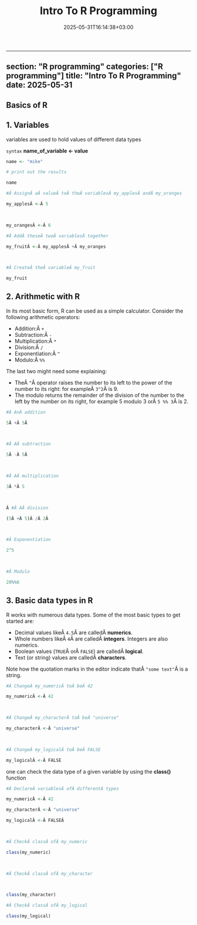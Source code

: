 ﻿---
title: "Intro To R Programming"
date: 2025-05-31T16:14:38+03:00
section: "R programming"
categories: ["R programming"]
---
---
section: "R programming"
categories: ["R programming"]
title: "Intro To R Programming"
date: 2025-05-31
---
## Basics of R 

## 1. Variables
variables are used to hold values of different data types 

`syntax`  **name_of_variable  <- value**

```R
name <- "mike"

# print out the results

name

#Â AssignÂ aÂ valueÂ toÂ theÂ variablesÂ my_applesÂ andÂ my_oranges

my_applesÂ <-Â 5

  

my_orangesÂ <-Â 6

#Â AddÂ theseÂ twoÂ variablesÂ together

my_fruitÂ <-Â my_applesÂ +Â my_oranges

  

#Â CreateÂ theÂ variableÂ my_fruit

my_fruit
```

## 2. Arithmetic with R

In its most basic form, R can be used as a simple calculator. Consider the following arithmetic operators:

- Addition:Â `+`
- Subtraction:Â `-`
- Multiplication:Â `*`
- Division:Â `/`
- Exponentiation:Â `^`
- Modulo:Â `%%`

The last two might need some explaining:

- TheÂ `^`Â operator raises the number to its left to the power of the number to its right: for exampleÂ `3^2`Â is 9.
- The modulo returns the remainder of the division of the number to the left by the number on its right, for example 5 modulo 3 orÂ `5 %% 3`Â is 2.

```R
#Â AnÂ addition

5Â +Â 5Â 

  

#Â AÂ subtraction

5Â -Â 5Â 

  

#Â AÂ multiplication

3Â *Â 5

  

Â #Â AÂ division

(5Â +Â 5)Â /Â 2Â 

  

#Â Exponentiation

2^5

  

#Â Modulo

28%%6
```
## 3.  Basic data types in R

R works with numerous data types. Some of the most basic types to get started are:

- Decimal values likeÂ `4.5`Â are calledÂ **numerics**.
- Whole numbers likeÂ `4`Â are calledÂ **integers**. Integers are also numerics.
- Boolean values (`TRUE`Â orÂ `FALSE`) are calledÂ **logical**.
- Text (or string) values are calledÂ **characters**.

Note how the quotation marks in the editor indicate thatÂ `"some text"`Â is a string.

```R
#Â ChangeÂ my_numericÂ toÂ beÂ 42

my_numericÂ <-Â 42

  

#Â ChangeÂ my_characterÂ toÂ beÂ "universe"

my_characterÂ <-Â "universe"

  

#Â ChangeÂ my_logicalÂ toÂ beÂ FALSE

my_logicalÂ <-Â FALSE
```

one can check the data type of a given variable by using the **class()** function 

```R
#Â DeclareÂ variablesÂ ofÂ differentÂ types

my_numericÂ <-Â 42

my_characterÂ <-Â "universe"

my_logicalÂ <-Â FALSEÂ 

  

#Â CheckÂ classÂ ofÂ my_numeric

class(my_numeric)

  

#Â CheckÂ classÂ ofÂ my_character

  

class(my_character)

#Â CheckÂ classÂ ofÂ my_logical

class(my_logical)
```
